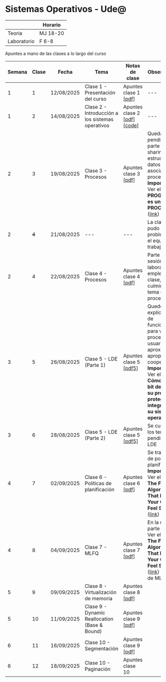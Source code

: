 # Sistemas Operativos - Ude@

|   |Horario|
|---|---|
|Teoria|MJ 18-20|
|Laboratorio|F 6-8|

Apuntes a mano de las clases a lo largo del curso

|Semana	| Clase	| Fecha | Tema | Notas de clase | Observaciones |
|----|----|----|----|----|----|
|1	 | 1 | 12/08/2025 | Clase 1 - Presentación del curso | Apuntes clase 1 [[pdf]](clase_01/SO-clase_01_12-08-2025.pdf) | --- |
|1	 | 2 | 14/08/2025 | Clase 2 - Introducción a los sistemas operativos | Apuntes clase 2 [[pdf]](clase_02/SO-clase_02_14-08-2025.pdf) [[code]](clase_02/code/) | --- |
|2	 | 3 | 19/08/2025 | Clase 3 - Procesos | Apuntes clase 3 [[pdf]](clase_03/SO-clase_03_19-08-2025.pdf) | Queda pendiente la parte de CPU sharing y las estructuras de datos asociadas a los procesos. **Importante**: Ver el video **UN PROGRAMA no es un PROCESO** ([link](https://www.youtube.com/watch?v=7ge7u5VUSbE))|
|2	 | ~~4~~| 21/08/2025 | --- | --- | La clase no se pudo dar por problemas en el equipo de trabajo |
|2	 | 4 | 22/08/2025 | Clase 4 - Procesos | Apuntes clase 4 [[pdf]](clase_04/SO-clase_04_22-08-2025.pdf) | Parte de la sesión de laboratorio se empleo para la clase, se logro culminar el tema de procesos |
|3	 | 5| 26/08/2025 | Clase 5 - LDE (Parte 1) | Apuntes clase 5 [[pdf5]](clase_05/SO-clase_0_26-08-2025.pdf) | Quedo faltando explicar el caso de funcionamiento para varios procesos de usuario y las aproximaciones apropiativa y cooperativa. **Importante**: Ver el video **Cómo un solo bit dentro de su procesador protege la integridad de su sistema operativo** ([link](https://www.youtube.com/watch?v=H4SDPLiUnv4&t=1052s)) |
|3	 | 6| 28/08/2025 | Clase 5 - LDE (Parte 2) | Apuntes clase 5 [[pdf5]](clase_05/SO-clase_0_26-08-2025.pdf) | Se culminaron los temas pendientes de LDE |
|4	 | 7| 02/09/2025 | Clase 6 - Politicas de planificación | Apuntes clase 6 [[pdf]](clase_06/SO-clase_06_28-08-2025.pdf) | Se trato el tema de politicas de planificación. **Importante**: Ver el video **The Fancy Algorithms That Make Your Computer Feel Smoother** ([link](https://www.youtube.com/watch?v=O2tV9q6784k)) |
|4	 | 8| 04/09/2025 | Clase 7 - MLFQ| Apuntes clase 7 [[pdf]](clase_07/SO-clase_07_04-09-2025.pdf) | En la ultima parte del video Ver el video **The Fancy Algorithms That Make Your Computer Feel Smoother** ([link](https://www.youtube.com/watch?v=O2tV9q6784k)) se habla de MLFQ|
|5|9|09/09/2025|Clase 8 - Virtualización de memoria| Apuntes clase 8 [[pdf]](clase_08/SO-clase_08_09-09-2025.pdf)||
|5|10|11/09/2025|Clase 9 - Dynamic Reallocation (Base & Bound)| Apuntes clase 9 [[pdf]](clase_09/SO-clase_09_11-09-2025.pdf)||
|6|11|16/09/2025|Clase 10 - Segmentación| Apuntes clase 9 [[pdf]](clase_09/SO-clase_09_11-09-2025.pdf)||
|6|12|18/09/2025|Clase 10 - Paginación| Apuntes clase 10 ||


